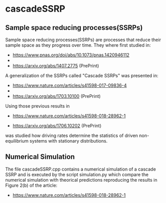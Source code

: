 # cascadeSSRP
## Sample space reducing processes(SSRPs) 

Sample space reducing processes(SSRPs) are processes that reduce their sample space as they progress over time. They where first studied in:

* https://www.pnas.org/doi/abs/10.1073/pnas.1420946112
* 
* https://arxiv.org/abs/1407.2775 (PrePrint)

A generalization of the SSRPs called "Cascade SSRPs" was presented in:

* https://www.nature.com/articles/s41598-017-09836-4
* 
* https://arxiv.org/abs/1703.10100 (PrePrint)


Using those previous results in

* https://www.nature.com/articles/s41598-018-28962-1

* https://arxiv.org/abs/1706.10202 (PrePrint)

was studied how driving rates determine the statistics of driven non-equilibrium systems with stationary distributions.

## Numerical Simulation
The file cascadeSSRP.cpp contains a numerical simulation of a cascade SSRP and is executed by the script simulation.py which compare the numerical simulation with theorical predictions reproducing the results in Figure 2(b) of the article:

* https://www.nature.com/articles/s41598-018-28962-1

